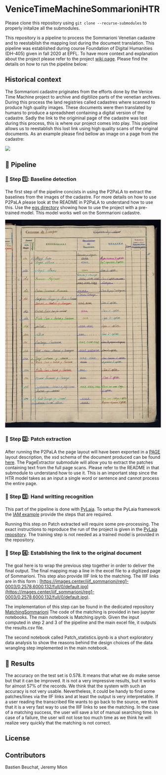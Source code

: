 # VeniceTimeMachineSommarioniHTR

Please clone this repository using ```git clone --recurse-submodules``` to properly initalize all the submodules.

This repository is a pipeline to process the Sommarioni Venetian cadastre and to reestablish the mapping lost during the document translation.
This pipeline was established during course  Foundation of Digital Humanities (DH-405) given in fall 2020 at EPFL.
To have more context and explanation about the project please refer to the project [wiki page](http://fdh.epfl.ch/index.php/Deciphering_Venetian_handwriting).
Please find the details on how to run the pipeline below:

## Historical context
The Sommarioni cadastre priginates from the efforts done by the Venice Time Machine project to archive and digitilize parts of the venetian archives.
During this process the land registries called cadastres where scanned to produce high quality images. These documents were then translated by humans
to produce a spreadsheet containing a digital version of the cadastre. Sadly the link to the origininal page of the cadastre was lost during this process,
this is where our project comes into play. This pipeline allows us to reestablish this lost link using high quality scans of the original documents. As an example please find bellow an image on a page from the cadastre:

<img src="http://fdh.epfl.ch/images/2/29/Censo-stabile_Sommarioni-napoleonici_reg-1_0015_013.jpg" width=40% class="center">

## 🏃 Pipeline
### 📝 Step 1️⃣: Baseline detection
The first step of the pipeline concists in using the P2PaLA to extract the baselines from the images of the cadastre. For more details on how to use P2PaLA please look at the README in P2PaLA to understand how to use this. Use the [egs directory](https://github.com/lquirosd/P2PaLA/tree/1cb2b7658b54db1e37324ee9b24fc333acb65779/egs/pre_trained) showing how to use the project with a pre-trained model. This model works well on the Sommarioni cadastre.

![line detection](https://github.com/Jmion/VeniceTimeMachineSommarioniHTR/blob/master/Line_detection.png)

### 📜 Step 2️⃣: Patch extraction
After running the P2PaLA the page layout will have been exported in a [PAGE](http://www.primaresearch.org/tools/PAGELibraries) layout description, the xsd schema of the document produced can be found [here](https://www.primaresearch.org/schema/PAGE/gts/pagecontent/2019-07-15/pagecontent.xsd).
The PageExtractor submodule will allow you to extract the patches containing text from the full page scans. Please refer to the README in that submodule to understand how to use it. This is an important step since the HTR model takes as an input a single word or sentence and cannot process the entire page.

### 📄 Step  3️⃣: Hand writting recognition
This part of the pipeline is done with [PyLaia](https://github.com/basbeu/PyLaia). To setup the PyLaia framework the [IAM example](https://github.com/basbeu/PyLaia/tree/master/egs/iam-htr) provide the steps that are required.

Running this step on Patch extracted will require some pre-processing. The exact instructions to reproduce the run of the project is given in the [PyLaia repository](https://github.com/basbeu/PyLaia#fdh-project---decipher-venice).
The training step is not needed as a trained model is provided in the repository.

### 🔮 Step 4️⃣: Establishing the link to the original document
The goal here is to wrap the previous step together in order to deliver the final output. The final mapping map a line in the excel file to a digitized page of Sommarioni. This step also provide IIIF link to the matching. The IIIF links are in this form : [https://images.center/iiif_sommarioni/reg1-0003/0,2578,6000,132/full/0/default.jpg](https://images.center/iiif_sommarioni/reg1-0003/0,2578,6000,132/full/0/default.jpg).

The implementation of this step can be found in the dedicated repository [MatchingSommarioni](https://github.com/basbeu/MatchingSommarioni)
The code of the matching is provided in two jupyter notebooks. The main notebook is Matching.ipynb. Given the input computed in step 2 and 3 of the pipeline and the main excel file, it outputs the results.csv file.

The second notebook called Patch_statistics.ipynb is a short exploratory data analysis to show the reasons behind the design choices of the data wrangling step implemented in the main notebook.

## 🎉 Results

The accuracy on the test set is 0.578. It means that what we do make sense but that it can be improved. It is not a very impressive results, but it works for almost 57% of the records. We think that the system with such an accuracy is not very usable. Nevertheless, it could be handy to find some patches/lines via the IIF links and at least the output is very interpretable. If a user reading the transcribed file wants to go back to the source, we think that it is a very fast way to use the IIIF links to see the matching. In the case of a matching success, the user will save a lot of manual searching time. In case of a failure, the user will not lose too much time as we think he will realize very quickly that the matching is not correct. 

## License

## Contributors
Bastien Beuchat, Jeremy Mion
